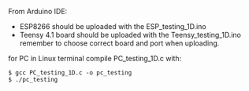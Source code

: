 From Arduino IDE:
* ESP8266 should be uploaded with the ESP_testing_1D.ino
* Teensy 4.1 board should be uploaded with the Teensy_testing_1D.ino
remember to choose correct board and port when uploading.

for PC in Linux terminal compile PC_testing_1D.c with:
```
$ gcc PC_testing_1D.c -o pc_testing 
$ ./pc_testing 
```
